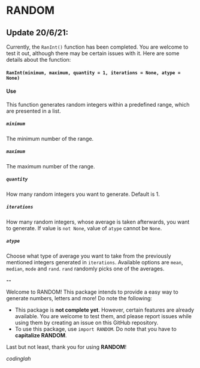 # RANDOM

## Update 20/6/21:

Currently, the `RanInt()` function has been completed. You are welcome to test it out, although there may be certain issues with it. Here are some details about the function:

#### `RanInt(minimum, maximum, quantity = 1, iterations = None, atype = None)` 

#### Use

This function generates random integers within a predefined range, which are presented in a list.

##### `minimum`

The minimum number of the range.

##### `maximum`

The maximum number of the range.

##### `quantity`

How many random integers you want to generate. Default is 1.

##### `iterations`

How many random integers, whose average is taken afterwards, you want to generate. If value is `not None`, value of `atype` cannot be `None`.

##### `atype`

Choose what type of average you want to take from the previously mentioned integers generated in `iterations`. Available options are `mean`, `median`, `mode` and `rand`. `rand` randomly picks one of the averages. 

**--**

Welcome to RANDOM! This package intends to provide a easy way to generate numbers, letters and more! Do note the following:

* This package is **not complete yet**. However, certain features are already available. You are welcome to test them, and please report issues while using them by creating an issue on this GitHub repository.
* To use this package, use `import RANDOM`. Do note that you have to **capitalize RANDOM**.

Last but not least, thank you for using **RANDOM**!

_codinglah_
